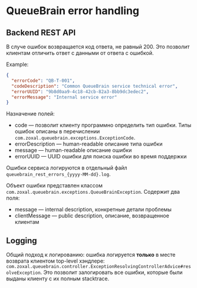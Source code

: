 # QueueBrain error handling

## Backend REST API

В случе ошибок возвращается код ответа, не равный 200. Это позволит клиентам отличить ответ с данными от ответа с ошибкой.

Example:

```json
{
  "errorCode": "QB-T-001",
  "codeDescription": "Common QueueBrain service technical error",
  "errorUUID": "9b8d0aa9-4c18-42cb-82a3-8bb9dc3edec2",
  "errorMessage": "Internal service error"  
}
```

Назначение полей:

* code — позволит клиенту программно определить тип ошибки. Типы ошибок описаны в перечислении `com.zoxal.queuebrain.exceptions.ExceptionCode`.
* errorDescription — human-readable описание типа ошибки
* message — human-readable описание ошибки
* errorUUID — UUID ошибки для поиска ошибки во время поддержки

Ошибки сервиса логируются в отдельный файл `queuebrain_rest_errors_{yyyy-MM-dd}.log`.

Объект ошибки представлен классом `com.zoxal.queuebrain.exceptions.QueueBrainException`. Содержит два поля:

* message — internal description, конкретные детали проблемы
* clientMessage — public description, описание, возвращенное клиентам

## Logging

Общий подход к логированию: ошибка логируется **только** в месте возврата клиентом top-level хэндлере: `com.zoxal.queuebrain.controller.ExceptionResolvingControllerAdvice#resolveException`. Это позволит залогировать все ошибки, которые были выданы клиенту с их полным stacktrace.
